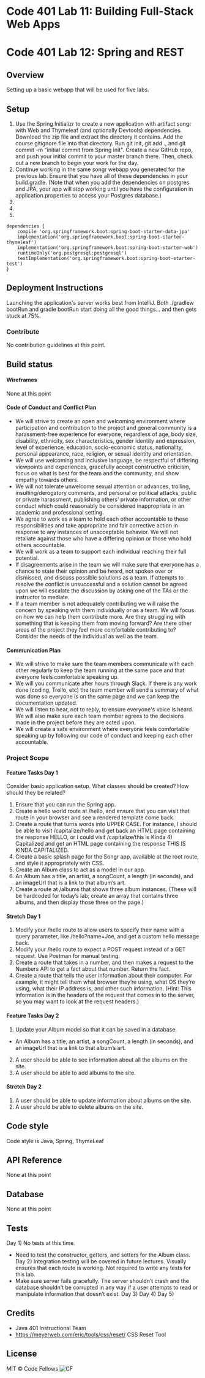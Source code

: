 # Code 401 Lab 11: Building Full-Stack Web Apps
# Code 401 Lab 12: Spring and REST

## Overview
Setting up a basic webapp that will be used for five labs.

## Setup
1) Use the Spring Initializr to create a new application with artifact songr with Web and Thymeleaf (and optionally Devtools) dependencies. Download the zip file and extract the directory it contains. Add the course gitignore file into that directory. Run git init, git add ., and git commit -m "initial commit from Spring init". Create a new GitHub repo, and push your initial commit to your master branch there. Then, check out a new branch to begin your work for the day.
2) Continue working in the same songr webapp you generated for the previous lab. Ensure that you have all of these dependencies in your build.gradle. (Note that when you add the dependencies on postgres and JPA, your app will stop working until you have the configuration in application.properties to access your Postgres database.)
3)
4)
5)

````
dependencies {
	compile 'org.springframework.boot:spring-boot-starter-data-jpa'
	implementation('org.springframework.boot:spring-boot-starter-thymeleaf')
	implementation('org.springframework.boot:spring-boot-starter-web')
	runtimeOnly('org.postgresql:postgresql')
	testImplementation('org.springframework.boot:spring-boot-starter-test')
}
````

## Deployment Instructions
Launching the application's server works best from IntelliJ. Both ./gradlew bootRun and gradle bootRun start doing all the good things... and then gets stuck at 75%.

### Contribute
No contribution guidelines at this point. 

## Build status

#### Wireframes
None at this point

#### Code of Conduct and Conflict Plan
- We will strive to create an open and welcoming environment where participation and contribution to the project and general community is a harassment-free experience for everyone, regardless of age, body size, disability, ethnicity, sex characteristics, gender identity and expression, level of experience, education, socio-economic status, nationality, personal appearance, race, religion, or sexual identity and orientation.
- We will use welcoming and inclusive language, be respectful of differing viewpoints and experiences, gracefully accept constructive criticism, focus on what is best for the team and the community, and show empathy towards others.
- We will not tolerate unwelcome sexual attention or advances, trolling, insulting/derogatory comments, and personal or political attacks, public or private harassment, publishing others’ private information, or other conduct which could reasonably be considered inappropriate in an academic and professional setting.
- We agree to work as a team to hold each other accountable to these responsibilities and take appropriate and fair corrective action in response to any instances of unacceptable behavior. We will not retaliate against those who have a differing opinion or those who hold others accountable.
- We will work as a team to support each individual reaching their full potential.
- If disagreements arise in the team we will make sure that everyone has a chance to state their opinion and be heard, not spoken over or dismissed, and discuss possible solutions as a team. If attempts to resolve the conflict is unsuccessful and a solution cannot be agreed upon we will escalate the discussion by asking one of the TAs or the instructor to mediate.
- If a team member is not adequately contributing we will raise the concern by speaking with them individually or as a team. We will focus on how we can help them contribute more. Are they struggling with something that is keeping them from moving forward? Are there other areas of the project they feel more comfortable contributing to? Consider the needs of the individual as well as the team.

#### Communication Plan
- We will strive to make sure the team members communicate with each other regularly to keep the team running at the same pace and that everyone feels comfortable speaking up.
- We will you communicate after hours through Slack. If there is any work done (coding, Trello, etc) the team member will send a summary of what was done so everyone is on the same page and we can keep the documentation updated.
- We will listen to hear, not to reply, to ensure everyone's voice is heard. We will also make sure each team member agrees to the decisions made in the project before they are acted upon.
- We will create a safe environment where everyone feels comfortable speaking up by following our code of conduct and keeping each other accountable.

### Project Scope
#### Feature Tasks Day 1
Consider basic application setup. What classes should be created? How should they be related?

1) Ensure that you can run the Spring app.
2) Create a hello world route at /hello, and ensure that you can visit that route in your browser and see a rendered template come back.
3) Create a route that turns words into UPPER CASE. For instance, I should be able to visit /capitalize/hello and get back an HTML page containing the response HELLO, or I could visit /capitalize/this is Kinda 4) Capitalized and get an HTML page containing the response THIS IS KINDA CAPITALIZED.
5) Create a basic splash page for the Songr app, available at the root route, and style it appropriately with CSS.
6) Create an Album class to act as a model in our app.
7) An Album has a title, an artist, a songCount, a length (in seconds), and an imageUrl that is a link to that album’s art.
8) Create a route at /albums that shows three album instances. (These will be hardcoded for today’s lab; create an array that contains three albums, and then display those three on the page.)

#### Stretch Day 1
1) Modify your /hello route to allow users to specify their name with a query parameter, like /hello?name=Joe, and get a custom hello message back.
2) Modify your /hello route to expect a POST request instead of a GET request. Use Postman for manual testing.
3) Create a route that takes in a number, and then makes a request to the Numbers API to get a fact about that number. Return the fact.
4) Create a route that tells the user information about their computer. For example, it might tell them what browser they’re using, what OS they’re using, what their IP address is, and other such information. (Hint: This information is in the headers of the request that comes in to the server, so you may want to look at the request headers.)

#### Feature Tasks Day 2
1) Update your Album model so that it can be saved in a database.
* An Album has a title, an artist, a songCount, a length (in seconds), and an imageUrl that is a link to that album’s art.
2) A user should be able to see information about all the albums on the site.
3) A user should be able to add albums to the site.

#### Stretch Day 2
1) A user should be able to update information about albums on the site.
2) A user should be able to delete albums on the site.

## Code style
Code style is Java, Spring, ThymeLeaf

## API Reference
None at this point

## Database 
None at this point

## Tests
Day 1) No tests at this time. 
* Need to test the constructor, getters, and setters for the Album class.
Day 2) Integration testing will be covered in future lectures. Visually ensures that each route is working. Not required to write any tests for this lab.
* Make sure server fails gracefully. The server shouldn’t crash and the database shouldn’t be corrupted in any way if a user attempts to read or manipulate information that doesn’t exist.
Day 3)
Day 4)
Day 5)

## Credits
* Java 401 Instructional Team
* https://meyerweb.com/eric/tools/css/reset/ CSS Reset Tool

## License
MIT © Code Fellows
![CF](https://i.imgur.com/7v5ASc8.png)
